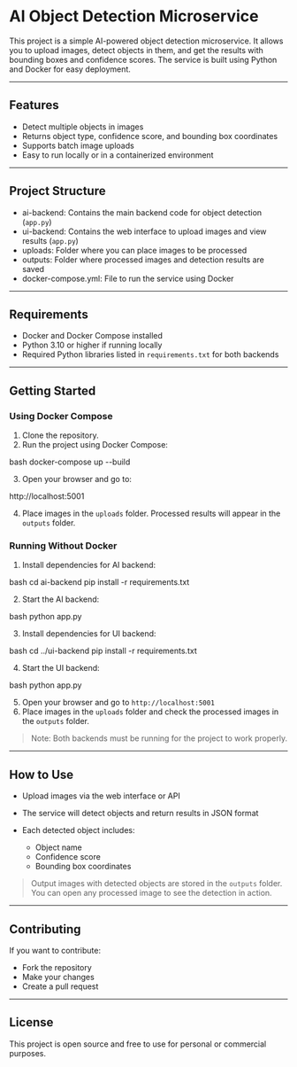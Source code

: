 # AI Object Detection Microservice

This project is a simple AI-powered object detection microservice. It allows you to upload images, detect objects in them, and get the results with bounding boxes and confidence scores. The service is built using Python and Docker for easy deployment.

---

## Features

* Detect multiple objects in images
* Returns object type, confidence score, and bounding box coordinates
* Supports batch image uploads
* Easy to run locally or in a containerized environment

---

## Project Structure

* ai-backend: Contains the main backend code for object detection (`app.py`)
* ui-backend: Contains the web interface to upload images and view results (`app.py`)
* uploads: Folder where you can place images to be processed
* outputs: Folder where processed images and detection results are saved
* docker-compose.yml: File to run the service using Docker

---

## Requirements

* Docker and Docker Compose installed
* Python 3.10 or higher if running locally
* Required Python libraries listed in `requirements.txt` for both backends

---

## Getting Started

### Using Docker Compose

1. Clone the repository.
2. Run the project using Docker Compose:

bash
docker-compose up --build


3. Open your browser and go to:


http://localhost:5001


4. Place images in the `uploads` folder. Processed results will appear in the `outputs` folder.

### Running Without Docker

1. Install dependencies for AI backend:

bash
cd ai-backend
pip install -r requirements.txt


2. Start the AI backend:

bash
python app.py


3. Install dependencies for UI backend:

bash
cd ../ui-backend
pip install -r requirements.txt


4. Start the UI backend:

bash
python app.py


5. Open your browser and go to `http://localhost:5001`
6. Place images in the `uploads` folder and check the processed images in the `outputs` folder.

> Note: Both backends must be running for the project to work properly.

---

## How to Use

* Upload images via the web interface or API
* The service will detect objects and return results in JSON format
* Each detected object includes:

  * Object name
  * Confidence score
  * Bounding box coordinates

> Output images with detected objects are stored in the `outputs` folder. You can open any processed image to see the detection in action.

---

## Contributing

If you want to contribute:

* Fork the repository
* Make your changes
* Create a pull request

---

## License

This project is open source and free to use for personal or commercial purposes.
